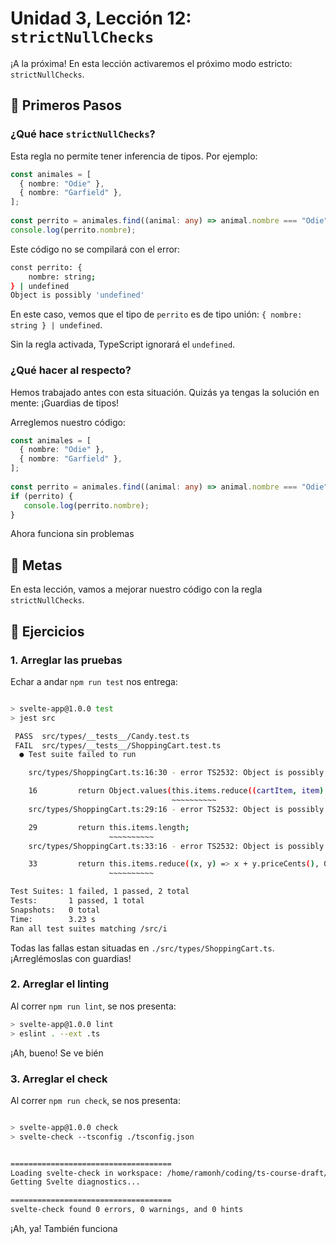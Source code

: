 # Unidad 3, Lección 12: `strictNullChecks`

¡A la próxima! En esta lección activaremos el próximo modo estricto: `strictNullChecks`.

## 🐾 Primeros Pasos

### ¿Qué hace `strictNullChecks`?

Esta regla no permite tener inferencia de tipos. Por ejemplo:

```typescript
const animales = [
  { nombre: "Odie" },
  { nombre: "Garfield" },
];
 
const perrito = animales.find((animal: any) => animal.nombre === "Odie");
console.log(perrito.nombre);
```

Este código no se compilará con el error:

```bash
const perrito: {
    nombre: string;
} | undefined
Object is possibly 'undefined'
```

En este caso, vemos que el tipo de `perrito` es de tipo unión: `{ nombre: string } | undefined`.

Sin la regla activada, TypeScript ignorará el `undefined`.

### ¿Qué hacer al respecto?

Hemos trabajado antes con esta situación. Quizás ya tengas la solución en mente: ¡Guardias de tipos!

Arreglemos nuestro código:

```typescript
const animales = [
  { nombre: "Odie" },
  { nombre: "Garfield" },
];
 
const perrito = animales.find((animal: any) => animal.nombre === "Odie");
if (perrito) {
   console.log(perrito.nombre);
}
```

Ahora funciona sin problemas

## 🥅 Metas

En esta lección, vamos a mejorar nuestro código con la regla `strictNullChecks`.

## 🤸 Ejercicios

### 1. Arreglar las pruebas

Echar a andar `npm run test` nos entrega:

```bash

> svelte-app@1.0.0 test
> jest src

 PASS  src/types/__tests__/Candy.test.ts
 FAIL  src/types/__tests__/ShoppingCart.test.ts
  ● Test suite failed to run

    src/types/ShoppingCart.ts:16:30 - error TS2532: Object is possibly 'undefined'.

    16         return Object.values(this.items.reduce((cartItem, item) => {
                                    ~~~~~~~~~~
    src/types/ShoppingCart.ts:29:16 - error TS2532: Object is possibly 'undefined'.

    29         return this.items.length;
                      ~~~~~~~~~~
    src/types/ShoppingCart.ts:33:16 - error TS2532: Object is possibly 'undefined'.

    33         return this.items.reduce((x, y) => x + y.priceCents(), 0);
                      ~~~~~~~~~~

Test Suites: 1 failed, 1 passed, 2 total
Tests:       1 passed, 1 total
Snapshots:   0 total
Time:        3.23 s
Ran all test suites matching /src/i
```

Todas las fallas estan situadas en `./src/types/ShoppingCart.ts`. ¡Arreglémoslas con guardias!

### 2. Arreglar el linting

Al correr `npm run lint`, se nos presenta:

```bash
> svelte-app@1.0.0 lint
> eslint . --ext .ts
```

¡Ah, bueno! Se ve bién

### 3. Arreglar el check

Al correr `npm run check`, se nos presenta:

```bash

> svelte-app@1.0.0 check
> svelte-check --tsconfig ./tsconfig.json


====================================
Loading svelte-check in workspace: /home/ramonh/coding/ts-course-draft/leccion-11-ts-estricto-noImplicitAny
Getting Svelte diagnostics...

====================================
svelte-check found 0 errors, 0 warnings, and 0 hints
```

¡Ah, ya! También funciona
